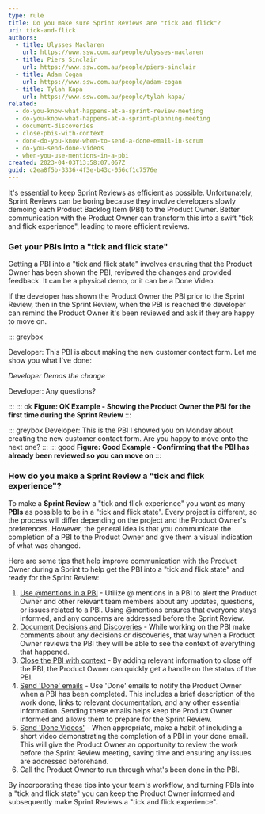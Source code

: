 ```yaml
---
type: rule
title: Do you make sure Sprint Reviews are "tick and flick"?
uri: tick-and-flick
authors:
  - title: Ulysses Maclaren
    url: https://www.ssw.com.au/people/ulysses-maclaren
  - title: Piers Sinclair
    url: https://www.ssw.com.au/people/piers-sinclair
  - title: Adam Cogan
    url: https://www.ssw.com.au/people/adam-cogan
  - title: Tylah Kapa
    url: https://www.ssw.com.au/people/tylah-kapa/
related:
  - do-you-know-what-happens-at-a-sprint-review-meeting
  - do-you-know-what-happens-at-a-sprint-planning-meeting
  - document-discoveries
  - close-pbis-with-context
  - done-do-you-know-when-to-send-a-done-email-in-scrum
  - do-you-send-done-videos
  - when-you-use-mentions-in-a-pbi
created: 2023-04-03T13:58:07.067Z
guid: c2ea8f5b-3336-4f3e-b43c-056cf1c7576e
---
```


It's essential to keep Sprint Reviews as efficient as possible. Unfortunately, Sprint Reviews can be boring because they involve developers slowly demoing each Product Backlog Item (PBI) to the Product Owner. Better communication with the Product Owner can transform this into a swift "tick and flick experience", leading to more efficient reviews.

<!--endintro-->

### Get your PBIs into a "tick and flick state"

Getting a PBI into a "tick and flick state" involves ensuring that the Product Owner has been shown the PBI, reviewed the changes and provided feedback. It can be a physical demo, or it can be a Done Video.

If the developer has shown the Product Owner the PBI prior to the Sprint Review, then in the Sprint Review, when the PBI is reached the developer can remind the Product Owner it's been reviewed and ask if they are happy to move on.

::: greybox

Developer: This PBI is about making the new customer contact form. Let me show you what I've done:

*Developer Demos the change*

Developer: Any questions?

:::
::: ok
**Figure: OK Example - Showing the Product Owner the PBI for the first time during the Sprint Review**
:::

::: greybox
Developer: This is the PBI I showed you on Monday about creating the new customer contact form. Are you happy to move onto the next one?
:::
::: good
**Figure: Good Example - Confirming that the PBI has already been reviewed so you can move on**
:::

### How do you make a Sprint Review a "tick and flick experience"?

To make a **Sprint Review** a "tick and flick experience" you want as many **PBIs** as possible to be in a "tick and flick state". Every project is different, so the process will differ depending on the project and the Product Owner's preferences. However, the general idea is that you communicate the completion of a PBI to the Product Owner and give them a visual indication of what was changed.

Here are some tips that help improve communication with the Product Owner during a Sprint to help get the PBI into a "tick and flick state" and ready for the Sprint Review:

1. [Use @mentions in a PBI](/when-you-use-mentions-in-a-pbi/) - Utilize @ mentions in a PBI to alert the Product Owner and other relevant team members about any updates, questions, or issues related to a PBI. Using @mentions ensures that everyone stays informed, and any concerns are addressed before the Sprint Review.
2. [Document Decisions and Discoveries](/document-discoveries) - While working on the PBI make comments about any decisions or discoveries, that way when a Product Owner reviews the PBI they will be able to see the context of everything that happened.
3. [Close the PBI with context](/close-pbis-with-context) - By adding relevant information to close off the PBI, the Product Owner can quickly get a handle on the status of the PBI.
4. [Send 'Done' emails](/done-do-you-know-when-to-send-a-done-email-in-scrum) - Use 'Done' emails to notify the Product Owner when a PBI has been completed. This includes a brief description of the work done, links to relevant documentation, and any other essential information. Sending these emails helps keep the Product Owner informed and allows them to prepare for the Sprint Review.
5. [Send 'Done Videos'](/record-a-quick-and-dirty-done-video) - When appropriate, make a habit of including a short video demonstrating the completion of a PBI in your done email. This will give the Product Owner an opportunity to review the work before the Sprint Review meeting, saving time and ensuring any issues are addressed beforehand.
6. Call the Product Owner to run through what's been done in the PBI.

By incorporating these tips into your team's workflow, and turning PBIs into a "tick and flick state" you can keep the Product Owner informed and subsequently make Sprint Reviews a "tick and flick experience".
